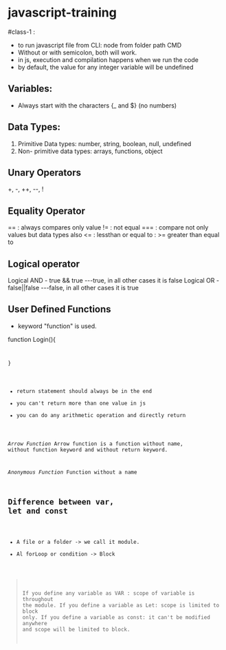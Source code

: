 # javascript-training
#class-1 : 
 - to run javascript file from CLI: node <filename> from folder path CMD
 - Without or with semicolon, both will work.
 - in js, execution and compilation happens when we run the code
 - by default, the value for any integer variable will be undefined

 **Variables:**
 ---------------------
- Always start with the characters {_ and $} (no numbers)


**Data Types:** 
-----------------------
1. Primitive Data types: number, string, boolean, null, undefined
2. Non- primitive data types: arrays, functions, object

**Unary Operators**
------------------------
+, -, ++, --, !

**Equality Operator**
---------------------------

== : always compares only value
!= : not equal
=== : compare not only values but data types also
<= : lessthan or equal to : >= greater than equal to

**Logical operator**
-------------------------

Logical AND - true && true ---true, in all other cases it is false
Logical OR - false||false ---false, in all other cases it is true


**User Defined Functions**
---------------------------------

- keyword "function" is used. 


function Login(){
<code goes here for login>

}
- return statement should always be in the end
- you can't return more than one value in js
- you can do any arithmetic operation and directly return 


*Arrow Function*
Arrow function is a function without name, without function keyword and without return keyword. 

*Anonymous Function*
Function without a name

## Difference between var, let and const

- A file or a folder -> we call it module.
- Al forLoop or condition -> Block

> If you define any variable as VAR : scope of variable is throughout the module.
> If you define a variable as Let: scope is limited to block only.
>If you define a variable as const: it can't be modified anywhere and scope will be limited to block. 




